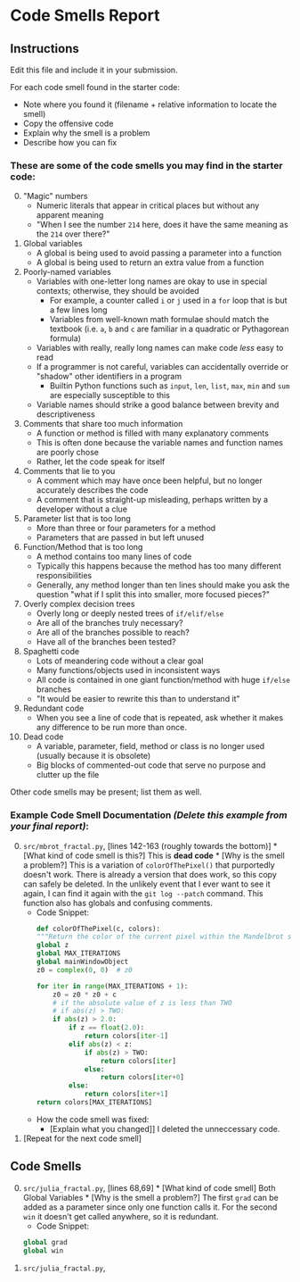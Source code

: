 # Code Smells Report

## Instructions

Edit this file and include it in your submission.

For each code smell found in the starter code:

*	Note where you found it (filename + relative information to locate the smell)
*	Copy the offensive code
*	Explain why the smell is a problem
*	Describe how you can fix


### These are some of the code smells you may find in the starter code:

0.  "Magic" numbers
    *   Numeric literals that appear in critical places but without any apparent meaning
    *   "When I see the number `214` here, does it have the same meaning as the `214` over there?"
1.  Global variables
    *   A global is being used to avoid passing a parameter into a function
    *   A global is being used to return an extra value from a function
2.  Poorly-named variables
    *   Variables with one-letter long names are okay to use in special contexts; otherwise, they should be avoided
        *   For example, a counter called `i` or `j` used in a `for` loop that is but a few lines long
        *   Variables from well-known math formulae should match the textbook (i.e. `a`, `b` and `c` are familiar in a quadratic or Pythagorean formula)
    *   Variables with really, really long names can make code *less* easy to read
    *   If a programmer is not careful, variables can accidentally override or "shadow" other identifiers in a program
        *   Builtin Python functions such as `input`, `len`, `list`, `max`,
            `min` and `sum` are especially susceptible to this
    *   Variable names should strike a good balance between brevity and descriptiveness
3.  Comments that share too much information
    *   A function or method is filled with many explanatory comments
    *   This is often done because the variable names and function names are poorly chose
    *   Rather, let the code speak for itself
4.  Comments that lie to you
    *   A comment which may have once been helpful, but no longer accurately describes the code
    *   A comment that is straight-up misleading, perhaps written by a developer without a clue
5.  Parameter list that is too long
    *   More than three or four parameters for a method
    *   Parameters that are passed in but left unused
6.  Function/Method that is too long
    *   A method contains too many lines of code
    *   Typically this happens because the method has too many different responsibilities
    *   Generally, any method longer than ten lines should make you ask the question "what if I split this into smaller, more focused pieces?"
7.  Overly complex decision trees
    *   Overly long or deeply nested trees of `if/elif/else`
    *   Are all of the branches truly necessary?
    *   Are all of the branches possible to reach?
    *   Have all of the branches been tested?
8.  Spaghetti code
    *   Lots of meandering code without a clear goal
    *   Many functions/objects used in inconsistent ways
    *   All code is contained in one giant function/method with huge `if/else` branches
    *   "It would be easier to rewrite this than to understand it"
9.  Redundant code
    *   When you see a line of code that is repeated, ask whether it makes any difference to be run more than once.
10. Dead code
    *   A variable, parameter, field, method or class is no longer used (usually because it is obsolete)
    *   Big blocks of commented-out code that serve no purpose and clutter up the file

Other code smells may be present; list them as well.


### Example Code Smell Documentation *(Delete this example from your final report)*:

0.  `src/mbrot_fractal.py`, [lines 142-163 (roughly towards the bottom)]
        * [What kind of code smell is this?] This is **dead code**
        * [Why is the smell a problem?] This is a variation of `colorOfThePixel()` that purportedly doesn't work.  There is already a version that does work, so this copy can safely be deleted.  In the unlikely event that I ever want to see it again, I can find it again with the `git log --patch` command. This function also has globals and confusing comments.
    *   Code Snippet:
        ```python
        def colorOfThePixel(c, colors):
        """Return the color of the current pixel within the Mandelbrot set"""
        global z
        global MAX_ITERATIONS
        global mainWindowObject
        z0 = complex(0, 0)  # z0

        for iter in range(MAX_ITERATIONS + 1):
            z0 = z0 * z0 + c
            # if the absolute value of z is less than TWO
            # if abs(z) > TWO:
            if abs(z) > 2.0:
                if z == float(2.0):
                    return colors[iter-1]
                elif abs(z) < z:
                    if abs(z) > TWO:
                        return colors[iter]
                    else:
                        return colors[iter+0]
                else:
                    return colors[iter+1]
        return colors[MAX_ITERATIONS]
        ```
    *   How the code smell was fixed:
        *   [Explain what you changed]] I deleted the unneccessary code.
1.  [Repeat for the next code smell]


## Code Smells

0. `src/julia_fractal.py`, [lines 68,69] 
        * [What kind of code smell] Both Global Variables
        * [Why is the smell a problem?] The first `grad` can be added as a parameter since
only one function calls it. For the second `win` it doesn't get called anywhere, so it is redundant.
    * Code Snippet:
    ```python
    global grad  	         	  
    global win
    ```
1.  `src/julia_fractal.py`, 
   